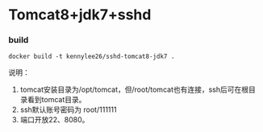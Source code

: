 # Tomcat8+jdk7+sshd

### build

```
docker build -t kennylee26/sshd-tomcat8-jdk7 .
```

说明：

1. tomcat安装目录为/opt/tomcat，但/root/tomcat也有连接，ssh后可在根目录看到tomcat目录。
2. ssh默认账号密码为 root/111111
3. 端口开放22、8080。


